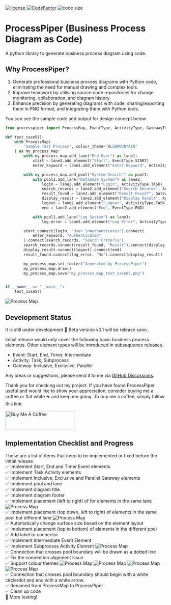 [![license](https://img.shields.io/badge/license-mit-brightgreen.svg?style=plastic)](https://en.wikipedia.org/wiki/MIT_License)
[![CodeFactor](https://www.codefactor.io/repository/github/csgoh/processpiper/badge?style=plastic)](https://www.codefactor.io/repository/github/csgoh/processpiper)
![code size](https://img.shields.io/github/languages/code-size/csgoh/processmapper?style=plastic)

# ProcessPiper (Business Process Diagram as Code)
A python library to generate business process diagram using code. 

## Why ProcessPiper?
1. Generate professional business process diagrams with Python code, eliminating the need for manual drawing and complex tools.
2. Improve teamwork by utilising source code repositories for change monitoring, collaboration, and diagram history.
3. Enhance precision by generating diagrams with code, sharing/exporting them in PNG format, and integrating them with Python tools.

You can see the sample code and output for design concept below.

```python
from processpiper import ProcessMap, EventType, ActivityType, GatewayType

def test_case5():
    with ProcessMap(
        "Sample Test Process", colour_theme="BLUEMOUNTAIN"
    ) as my_process_map:
        with my_process_map.add_lane("End User") as lane1:
            start = lane1.add_element("Start", EventType.START)
            enter_keyword = lane1.add_element("Enter Keyword", ActivityType.TASK)

        with my_process_map.add_pool("System Search") as pool1:
            with pool1.add_lane("Database System") as lane2:
                login = lane2.add_element("Login", ActivityType.TASK)
                search_records = lane2.add_element("Search Records", ActivityType.TASK)
                result_found = lane2.add_element("Result Found?", GatewayType.EXCLUSIVE)
                display_result = lane2.add_element("Display Result", ActivityType.TASK)
                logout = lane2.add_element("Logout", ActivityType.TASK)
                end = lane2.add_element("End", EventType.END)

            with pool1.add_lane("Log System") as lane3:
                log_error = lane3.add_element("Log Error", ActivityType.TASK)

        start.connect(login, "User \nAuthenticates").connect(
            enter_keyword, "Authenticated"
        ).connect(search_records, "Search Criteria")
        search_records.connect(result_found, "Result").connect(display_result, "Yes")
        display_result.connect(logout).connect(end)
        result_found.connect(log_error, "No").connect(display_result)

        my_process_map.set_footer("Generated by ProcessPiper")
        my_process_map.draw()
        my_process_map.save("my_process_map_test_case05.png")


if __name__ == "__main__":
    test_case5()
```

![Process Map](https://github.com/csgoh/processmapper/blob/main/images/test/test_auto_case1.png)


## Development Status

It is still under development :construction: Beta version v0.1 will be release soon.

Initial release would only cover the following basic business process elements. Other element types will be introduced in subsequence releases.

* Event: Start, End, Timer, Intermediate
* Activity: Task, Subprocess
* Gateway: Inclusive, Exclusive, Parallel

Any ideas or suggestions, please send it to me via [GitHub Discussions](https://github.com/csgoh/processmapper/discussions).


Thank you for checking out my project. If you have found ProcessPiper useful and would like to show your appreciation, consider buying me a coffee or flat white :coffee: and keep me going. To buy me a coffee, simply follow this link: 

<a href="https://www.buymeacoffee.com/csgoh" target="_blank"><img src="https://cdn.buymeacoffee.com/buttons/v2/default-yellow.png" alt="Buy Me A Coffee" style="height: 60px !important;width: 217px !important;" ></a>

## Implementation Checklist and Progress

These are a list of items that need to be implemented or fixed before the initial release.
<br>:white_check_mark: Implement Start, End and Timer Event elements
<br>:white_check_mark: Implement Task Activity elements
<br>:white_check_mark: Implement Inclusive, Exclusive and Parallel Gateway elements
<br>:white_check_mark: Implement pool and lane
<br>:white_check_mark: Implement diagram title
<br>:white_check_mark: Implement diagram footer
<br>:white_check_mark: Implement placement (left to right) of for elements in the same lane ![Process Map](https://github.com/csgoh/processmapper/blob/main/images/test/test_case06.png)
<br>:white_check_mark: Implement placement (top down, left to right) of elements in the same pool but different lane ![Process Map](https://github.com/csgoh/processmapper/blob/main/images/test/test_case07.png)
<br>:white_check_mark: Automatically change surface size based on the element layout
<br>:white_check_mark: Implement placement (top to bottom) of elements in the different pool
<br>:white_check_mark: Add label to connector
<br>:white_check_mark: Implement Intermediate Event Element
<br>:white_check_mark: Implement Subprocess Activity Element ![Process Map](https://github.com/csgoh/processmapper/blob/main/images/test/test_case09.png)
<br>:white_check_mark: Connection that crosses pool boundary will be drawn as a dotted line
<br>:white_check_mark: Fix the connection alignment issue
<br>:white_check_mark: Support colour themes
![Process Map](https://github.com/csgoh/processmapper/blob/main/images/test/test_case10-BLUEMOUNTAIN.png)
![Process Map](https://github.com/csgoh/processmapper/blob/main/images/test/test_case10-GREENTURTLE.png)
![Process Map](https://github.com/csgoh/processmapper/blob/main/images/test/test_case10-ORANGEPEEL.png)
![Process Map](https://github.com/csgoh/processmapper/blob/main/images/test/test_case10-GREYWOOF.png)
<br>:white_check_mark: Connection that crosses pool boundary should begin with a white circle/dot and end with a white arrow.
<br>:white_check_mark: Renamed from ProcessMap to ProcessPiper
<br>:white_check_mark: Clean up code
<br>:white_square_button: More testing!
